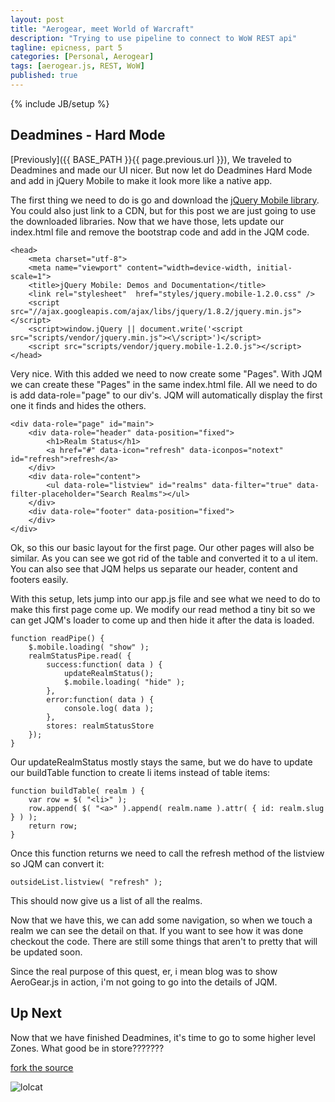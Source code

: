 ```yaml
---
layout: post
title: "Aerogear, meet World of Warcraft"
description: "Trying to use pipeline to connect to WoW REST api"
tagline: epicness, part 5
categories: [Personal, Aerogear]
tags: [aerogear.js, REST, WoW]
published: true
---
```

{% include JB/setup %}


## Deadmines - Hard Mode

[Previously]({{ BASE_PATH }}{{ page.previous.url }}),  We traveled to Deadmines and made our UI nicer.  But now let do Deadmines Hard Mode and add in jQuery Mobile to make it look more like a native app.

The first thing we need to do is go and download the [jQuery Mobile library](http://jquerymobile.com/).  You could also just link to a CDN, but for this post we are just going to use the downloaded libraries.  Now that we have those, lets update our index.html file and remove the bootstrap code and add in the JQM code.

	<head>
        <meta charset="utf-8">
        <meta name="viewport" content="width=device-width, initial-scale=1">
        <title>jQuery Mobile: Demos and Documentation</title>
        <link rel="stylesheet"  href="styles/jquery.mobile-1.2.0.css" />
        <script src="//ajax.googleapis.com/ajax/libs/jquery/1.8.2/jquery.min.js"></script>
        <script>window.jQuery || document.write('<script src="scripts/vendor/jquery.min.js"><\/script>')</script>
        <script src="scripts/vendor/jquery.mobile-1.2.0.js"></script>
    </head>

Very nice.  With this added we need to now create some "Pages".  With JQM we can create these "Pages" in the same index.html file.  All we need to do is add data-role="page" to our div's.  JQM will automatically display the first one it finds and hides the others.


	<div data-role="page" id="main">
        <div data-role="header" data-position="fixed">
            <h1>Realm Status</h1>
            <a href="#" data-icon="refresh" data-iconpos="notext" id="refresh">refresh</a>
        </div>
        <div data-role="content">
            <ul data-role="listview" id="realms" data-filter="true" data-filter-placeholder="Search Realms"></ul>
        </div>
        <div data-role="footer" data-position="fixed">
        </div>
    </div>


Ok, so this our basic layout for the first page. Our other pages will also be similar. As you can see we got rid of the table and converted it to a ul item.  You can also see that JQM helps us separate our header, content and footers easily.

With this setup, lets jump into our app.js file and see what we need to do to make this first page come up.  We modify our read method a tiny bit so we can get JQM's loader to come up and then hide it after the data is loaded.

	function readPipe() {
        $.mobile.loading( "show" );
        realmStatusPipe.read( {
            success:function( data ) {
                updateRealmStatus();
                $.mobile.loading( "hide" );
            },
            error:function( data ) {
                console.log( data );
            },
            stores: realmStatusStore
        });
    }

Our updateRealmStatus mostly stays the same,  but we do have to update our buildTable function to create li items instead of table items:

	function buildTable( realm ) {
        var row = $( "<li>" );
        row.append( $( "<a>" ).append( realm.name ).attr( { id: realm.slug } ) );
        return row;
    }

Once this function returns we need to call the refresh method of the listview so JQM can convert it:

	outsideList.listview( "refresh" );

This should now give us a list of all the realms.


Now that we have this, we can add some navigation, so when we touch a realm we can see the detail on that.  If you want to see how it was done checkout the code.  There are still some things that aren't to pretty that will be updated soon.


Since the real purpose of this quest, er, i mean blog was to show AeroGear.js in action,  i'm not going to go into the details of JQM.


## Up Next

Now that we have finished Deadmines,  it's time to go to some higher level Zones.  What good be in store???????

[fork the source](https://github.com/lholmquist/WoWAerogear)

![lolcat](http://2.bp.blogspot.com/_tlJ1qktf2lA/THBp5YFKX7I/AAAAAAAAACM/4T7S57yjcBo/s1600/funny-pictures-your-cat-is-almost-level-68.jpg)
